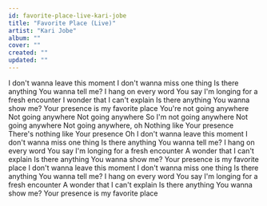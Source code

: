 ```yaml
---
id: favorite-place-live-kari-jobe
title: "Favorite Place (Live)"
artist: "Kari Jobe"
album: ""
cover: ""
created: ""
updated: ""
---
```


I don't wanna leave this moment
I don't wanna miss one thing
Is there anything You wanna tell me?
I hang on every word You say
I'm longing for a fresh encounter
I wonder that I can't explain
Is there anything You wanna show me?
Your presence is my favorite place
You're not going anywhere
Not going anywhere
Not going anywhere
So I'm not going anywhere
Not going anywhere
Not going anywhere, oh
Nothing like Your presence
There's nothing like Your presence
Oh
I don't wanna leave this moment
I don't wanna miss one thing
Is there anything You wanna tell me?
I hang on every word You say
I'm longing for a fresh encounter
A wonder that I can't explain
Is there anything You wanna show me?
Your presence is my favorite place
I don't wanna leave this moment
I don't wanna miss one thing
Is there anything You wanna tell me?
I hang on every word You say
I'm longing for a fresh encounter
A wonder that I can't explain
Is there anything You wanna show me?
Your presence is my favorite place